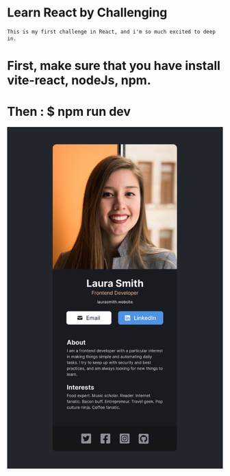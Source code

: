 # Learn React by Challenging

	This is my first challenge in React, and i'm so much excited to deep in.

# First, make sure that you have install vite-react, nodeJs, npm.
# Then : $ npm run dev



![Design preview for challenge](./public/images/Option_1.png)
